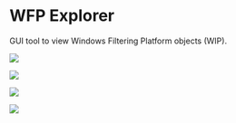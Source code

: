 # WFP Explorer

GUI tool to view Windows Filtering Platform objects (WIP).

![](https://github.com/m36d/FilteringPW/blob/main/exp1.png)

![](https://github.com/m36d/FilteringPW/blob/main/exp2.png)

![](https://github.com/m36d/FilteringPW/blob/main/exp3.png)

![](https://github.com/m36d/FilteringPW/blob/main/exp4.png)
